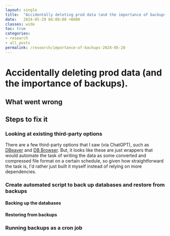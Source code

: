 ```yaml
---
layout: single
title:  "Accidentally deleting prod data (and the importance of backups)"
date:   2024-05-29 04:00:00 +0800
classes: wide
toc: true
categories:
- research
- all_posts
permalink: /research/importance-of-backups-2024-05-28
---
```

# Accidentally deleting prod data (and the importance of backups).

## What went wrong

## Steps to fix it

### Looking at existing third-party options
There are a few third-party options that I saw (via ChatGPT), such as [DBeaver](https://github.com/dbeaver/dbeaver) and [DB Browser](https://sqlitebrowser.org/). But, it looks like these are just wrappers that would automate the task of writing the data as some converted and compressed file format on a certain schedule, so given how straightforward the task is, I'd rather just built it myself instead of relying on more dependencies.

### Create automated script to back up databases and restore from backups

#### Backing up the databases

#### Restoring from backups


### Running backups as a cron job

